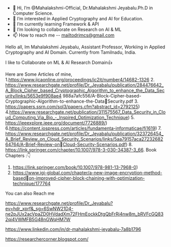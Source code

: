 - 👋 Hi, I’m @Mahalakshmi-Official, Dr.Mahalakshmi Jeyabalu.Ph.D in Computer Science.
- 👀 I’m interested in Applied Cryptography and AI for Education. 
- 🌱 I’m currently learning Framework & API 
- 💞️ I’m looking to collaborate on Research on AI & ML
- 📫 How to reach me -- mailtodrjmcs@gmail.com


<!---
Mahalakshmi-Official/Mahalakshmi-Official is a ✨ special ✨ repository because its `README.md` (this file) appears on your GitHub profile.
You can click the Preview link to take a look at your changes.
--->
Hello all, Im Mahalakshmi Jeyabalu, Assistant Professor, Workiing in Applied Cryptography and AI Domain. 
Currently from Tamilnadu, India.

I like to Collaborate on ML & AI Research Domain👍

Here are Some Articles of mine,
1.https://www.ijcaonline.org/proceedings/ic2it/number4/14682-1326
2. https://www.researchgate.net/profile/Dr_Jeyabalu/publication/284476642_A_Block_Cipher_based_Cryptographic_Algorithm_to_enhance_the_Data_Security/links/5653e9f908ae4
988a7afc556/A-Block-Cipher-based-Cryptographic-Algorithm-to-enhance-the-DataSecurity.pdf
3. https://papers.ssrn.com/sol3/papers.cfm?abstract_id=2792125)
4.https://www.researchgate.net/publication/311575567_Data_Security_in_Cloud_Computing_Via_Bio_-_Inspired_Optimization_Technique)
5. https://ieeexplore.ieee.org/document/7726889/)
6.https://content.iospress.com/articles/fundamenta-informaticae/fi1619)
7. https://www.researchgate.net/profile/Dr_Jeyabalu/publication/323726454_A_Brief_Review_on_Cloud_Security_Scenarios/links/5aa79157aca2723268264764/A-Brief-Review-onCloud-Security-Scenarios.pdf)
8. https://link.springer.com/chapter/10.1007/978-3-030-34387-3_66.
Book Chapters :👇
1. https://link.springer.com/book/10.1007/978-981-13-7968-0)
2. https://www.igi-global.com/chapter/a-new-image-encryption-method-basedon-improved-cipher-block-chaining-with-optimization-technique/177764


You can also Reach me


https://www.researchgate.net/profile/Dr_Jeyabalu?ev=hdr_xprf&_sg=6SwNW21D4-ne2pJUx2acVpaZD0HVdadXm72FHmEockkDtgQbFrRj4nw8m_bRVFcGQ832qi4VWMFB5G48nGWqHM7W


https://www.linkedin.com/in/dr-mahalakshmi-jeyabalu-7a8b1796


https://researchercorner.blogspot.com/

